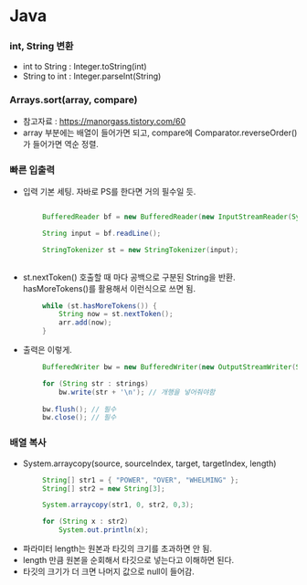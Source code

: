 # Java

### int, String 변환

- int to String : Integer.toString(int)
- String to int : Integer.parseInt(String)

### Arrays.sort(array, compare)

- 참고자료 : https://manorgass.tistory.com/60
- array 부분에는 배열이 들어가면 되고, compare에 Comparator.reverseOrder() 가 들어가면 역순 정렬. 


### 빠른 입출력

- 입력 기본 세팅. 자바로 PS를 한다면 거의 필수일 듯.

```java

        BufferedReader bf = new BufferedReader(new InputStreamReader(System.in));

        String input = bf.readLine();

        StringTokenizer st = new StringTokenizer(input);
    
```

- st.nextToken() 호출할 때 마다 공백으로 구분된 String을 반환. hasMoreTokens()를 활용해서 이런식으로 쓰면 됨.

```java
        while (st.hasMoreTokens()) {
            String now = st.nextToken();
            arr.add(now);
        }
```


- 출력은 이렇게.

```java
        BufferedWriter bw = new BufferedWriter(new OutputStreamWriter(System.out));

        for (String str : strings)
            bw.write(str + '\n'); // 개행을 넣어줘야함
        
        bw.flush(); // 필수
        bw.close(); // 필수
```


### 배열 복사

- System.arraycopy(source, sourceIndex, target, targetIndex, length)
```java
        String[] str1 = { "POWER", "OVER", "WHELMING" };
        String[] str2 = new String[3];

        System.arraycopy(str1, 0, str2, 0,3);

        for (String x : str2)
            System.out.println(x);
```

- 파라미터 length는 원본과 타깃의 크기를 초과하면 안 됨.
- length 만큼 원본을 순회해서 타깃으로 넣는다고 이해하면 된다.
- 타깃의 크기가 더 크면 나머지 값으로 null이 들어감.
